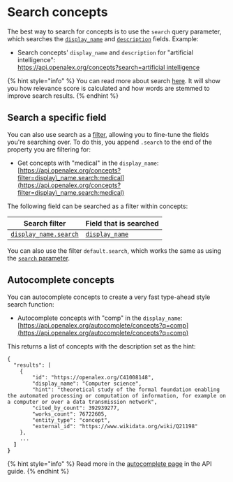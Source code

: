 # Search concepts

The best way to search for concepts is to use the `search` query parameter, which searches the [`display_name`](concept-object.md#display\_name) and [`description`](concept-object.md#description) fields. Example:

* Search concepts' `display_name` and `description` for "artificial intelligence":\
  [https://api.openalex.org/concepts?search=artificial intelligence](https://api.openalex.org/concepts?search=artificial%20intelligence)

{% hint style="info" %}
You can read more about search [here](../../the-api/get-lists-of-entities/search-entities.md). It will show you how relevance score is calculated and how words are stemmed to improve search results.
{% endhint %}

## Search a specific field

You can also use search as a [filter](../../the-api/get-lists-of-entities/filter-entity-lists.md), allowing you to fine-tune the fields you're searching over. To do this, you append `.search` to the end of the property you are filtering for:

* Get concepts with "medical" in the `display_name`:\
  [https://api.openalex.org/concepts?filter=display\_name.search:medical](https://api.openalex.org/concepts?filter=display\_name.search:medical)

The following field can be searched as a filter within concepts:

| Search filter                                                    | Field that is searched                            |
| ---------------------------------------------------------------- | ------------------------------------------------- |
| [`display_name.search`](filter-concepts.md#display\_name.search) | [`display_name`](concept-object.md#display\_name) |

You can also use the filter `default.search`, which works the same as using the [`search` parameter](search-concepts.md#search-concepts).

## Autocomplete concepts

You can autocomplete concepts to create a very fast type-ahead style search function:

* Autocomplete concepts with "comp" in the `display_name`:\
  [https://api.openalex.org/autocomplete/concepts?q=comp](https://api.openalex.org/autocomplete/concepts?q=comp)

This returns a list of concepts with the description set as the hint:

<pre class="language-json"><code class="lang-json">{ 
  "results": [
    {
        "id": "https://openalex.org/C41008148",
        "display_name": "Computer science",
        "hint": "theoretical study of the formal foundation enabling the automated processing or computation of information, for example on a computer or over a data transmission network",
        "cited_by_count": 392939277,
        "works_count": 76722605,
        "entity_type": "concept",
        "external_id": "https://www.wikidata.org/wiki/Q21198"
    },
    ...
<strong>  ]
</strong><strong>}
</strong></code></pre>

{% hint style="info" %}
Read more in the [autocomplete page](../../the-api/get-lists-of-entities/autocomplete-entities.md) in the API guide.
{% endhint %}
